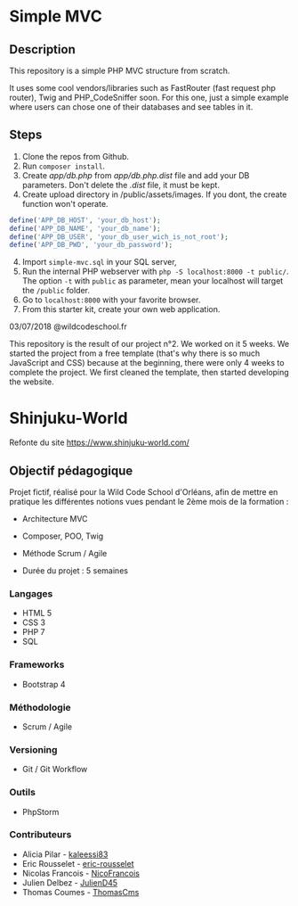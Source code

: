 # Simple MVC

## Description

This repository is a simple PHP MVC structure from scratch.

It uses some cool vendors/libraries such as FastRouter (fast request php router), Twig and PHP_CodeSniffer soon.
For this one, just a simple example where users can chose one of their databases and see tables in it.

## Steps

1. Clone the repos from Github.
2. Run `composer install`.
3. Create *app/db.php* from *app/db.php.dist* file and add your DB parameters. Don't delete the *.dist* file, it must be kept.
4. Create upload directory in /public/assets/images. If you dont, the create function won't operate.
```php
define('APP_DB_HOST', 'your_db_host');
define('APP_DB_NAME', 'your_db_name');
define('APP_DB_USER', 'your_db_user_wich_is_not_root');
define('APP_DB_PWD', 'your_db_password');
```
4. Import `simple-mvc.sql` in your SQL server,
5. Run the internal PHP webserver with `php -S localhost:8000 -t public/`. The option `-t` with `public` as parameter, mean your localhost will target the `/public` folder.
6. Go to `localhost:8000` with your favorite browser.
7. From this starter kit, create your own web application.


03/07/2018 @wildcodeschool.fr

This repository is the result of our project n°2. We worked on it 5 weeks. We started the project from a free template (that's why there is so much JavaScript and CSS) because at the beginning, there were only 4 weeks to complete the project. We first cleaned the template, then started developing the website.

# Shinjuku-World

Refonte du site https://www.shinjuku-world.com/

## Objectif pédagogique

Projet fictif, réalisé pour la Wild Code School d'Orléans, afin
de mettre en pratique les différentes notions vues pendant le 2ème mois de la formation :
* Architecture MVC
* Composer, POO, Twig
* Méthode Scrum / Agile

* Durée du projet : 5 semaines

### Langages
* HTML 5
* CSS 3
* PHP 7
* SQL

### Frameworks
* Bootstrap 4

### Méthodologie
* Scrum / Agile

### Versioning
* Git / Git Workflow

### Outils
* PhpStorm
 
### Contributeurs

* Alicia Pilar - [kaleessi83](https://github.com/kaleessi83)
* Eric Rousselet - [eric-rousselet](https://github.com/eric-rousselet)
* Nicolas Francois - [NicoFrancois](https://github.com/NicoFrancois)
* Julien Delbez - [JulienD45](https://github.com/JulienD45)
* Thomas Coumes - [ThomasCms](https://github.com/ThomasCms)
